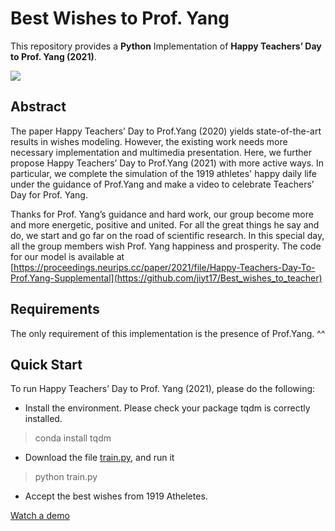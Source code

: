 # Best Wishes to Prof. Yang 

This repository provides a **Python** Implementation of **Happy Teachers’ Day to Prof. Yang (2021)**.

<img src="./imgs/teacher.png" align=center>

## Abstract 
The paper Happy Teachers’ Day to Prof.Yang (2020) yields state-of-the-art results in wishes modeling. However, the existing work needs more necessary implementation and multimedia presentation. Here, we further propose Happy Teachers’ Day to Prof.Yang (2021) with more active ways. In particular, we complete the simulation of the 1919 athletes' happy daily life under the guidance of Prof.Yang and make a video to celebrate Teachers’ Day for Prof. Yang. 

Thanks for Prof. Yang’s guidance and hard work, our group become more and more energetic, positive and united. For all the great things he say and do, we start and go far on the road of scientific research. In this special day, all the group members wish Prof. Yang happiness and prosperity. The code for our model is available at [https://proceedings.neurips.cc/paper/2021/file/Happy-Teachers-Day-To-Prof.Yang-Supplemental](https://github.com/jiyt17/Best_wishes_to_teacher)

## Requirements
The only requirement of this implementation is the presence of Prof.Yang. ^^

## Quick Start
To run Happy Teachers’ Day to Prof. Yang (2021), please do the following:

* Install the environment. Please check your package tqdm is correctly installed.

> conda install tqdm

* Download the file [train.py](https://cloud.tsinghua.edu.cn/f/90f894cd8f184c099a98/?dl=1), and run it

> python train.py

* Accept the best wishes from 1919 Atheletes.

[Watch a demo](https://www.bilibili.com/video/BV1cA411F7bn?from=search&seid=3211693370272870199&spm_id_from=333.337.0.0)
